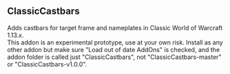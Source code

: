 ## ClassicCastbars
Adds castbars for target frame and nameplates in Classic World of Warcraft 1.13.x.  
This addon is an experimental prototype, use at your own risk. Install as any other addon but make sure "Load out of date AddOns" is checked, and the
addon folder is called just "ClassicCastbars", not "ClassicCastbars-master" or "ClassicCastbars-v1.0.0".
